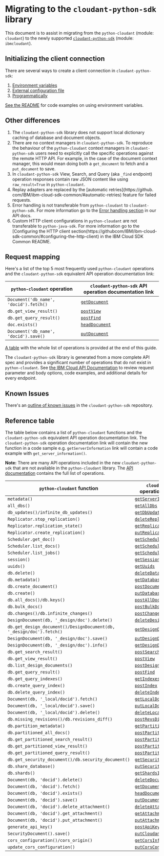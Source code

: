 # Migrating to the `cloudant-python-sdk` library
This document is to assist in migrating from the `python-cloudant` (module: `cloudant`) to the newly supported [`cloudant-python-sdk`](https://github.com/IBM/cloudant-python-sdk) (module: `ibmcloudant`).

## Initializing the client connection
There are several ways to create a client connection in `cloudant-python-sdk`:
1. [Environment variables](https://github.com/IBM/cloudant-python-sdk#authentication-with-environment-variables)
2. [External configuration file](https://github.com/IBM/cloudant-python-sdk#authentication-with-external-configuration)
3. [Programmatically](https://github.com/IBM/cloudant-python-sdk#programmatic-authentication)

[See the README](https://github.com/IBM/cloudant-python-sdk#code-examples) for code examples on using environment variables.

## Other differences
1. The `cloudant-python-sdk` library does not support local dictionary caching of database and document objects.
1. There are no context managers in `cloudant-python-sdk`. To reproduce the behaviour of the `python-cloudant`
context managers in `cloudant-python-sdk` users need to explicitly call the specific operations against the
remote HTTP API. For example, in the case of the document context manager, this would mean doing both a `get_document`
to fetch and a `put_document` to save.
1. In `cloudant-python-sdk` View, Search, and Query (aka `_find` endpoint) operation responses contain raw JSON
content like using `raw_result=True` in `python-cloudant`.
1. Replay adapters are replaced by the [automatic retries](https://github.
   com/IBM/ibm-cloud-sdk-common/#automatic-retries) feature for failed requests.
1. Error handling is not transferable from `python-cloudant` to `cloudant-python-sdk`. For more information go to the [Error handling section](https://cloud.ibm.com/apidocs/cloudant?code=python#error-handling) in our API docs.
1. Custom HTTP client configurations in `python-cloudant` are not transferable to `python-java-sdk`. For more information go to the [Configuring the HTTP client section(https://githubcom/IBM/ibm-cloud-sdk-common/#configuring-the-http-client) in the IBM Cloud SDK Common README.

## Request mapping
Here's a list of the top 5 most frequently used `python-cloudant` operations and the `cloudant-python-sdk` equivalent API operation documentation link:

| `python-cloudant` operation           | `cloudant-python-sdk` API operation documentation link |
|---------------------------------------|---------------------------------|
|`Document('db_name', 'docid').fetch()` |[`getDocument`](https://cloud.ibm.com/apidocs/cloudant?code=python#getdocument)|
|`db.get_view_result()`                 |[`postView`](https://cloud.ibm.com/apidocs/cloudant?code=python#postview)|
|`db.get_query_result()`                |[`postFind`](https://cloud.ibm.com/apidocs/cloudant?code=python#postfind)|
| `doc.exists()`                        |[`headDocument`](https://cloud.ibm.com/apidocs/cloudant?code=python#headdocument)|
|`Document('db_name', 'docid').save()`  |[`putDocument`](https://cloud.ibm.com/apidocs/cloudant?code=python#putdocument)|


[A table](#reference-table) with the whole list of operations is provided at the end of this guide.

The `cloudant-python-sdk` library is generated from a more complete API spec and provides a significant number of operations that do not exist in `python-cloudant`. See [the IBM Cloud API Documentation](https://cloud.ibm.com/apidocs/cloudant) to review request parameter and body options, code examples, and additional details for every endpoint.

## Known Issues
There's an [outline of known issues](https://github.com/IBM/cloudant-python-sdk/blob/master/KNOWN_ISSUES.md) in the `cloudant-python-sdk` repository.

## Reference table
The table below contains a list of `python-cloudant` functions and the `cloudant-python-sdk` equivalent API operation documentation link.  The `cloudant-python-sdk` operation documentation link will contain the new function in a code sample e.g. `getServerInformation` link will contain a code example with `get_server_information()`.

**Note:** There are many API operations included in the new `cloudant-python-sdk` that are not available in the `python-cloudant` library. The [API documentation](https://cloud.ibm.com/apidocs/cloudant?code=python) contains the full list of operations.

| `python-cloudant` function | `cloudant-python-sdk` API operation documentation link |
|-----------------|---------------------|
|`metadata()`|[`getServerInformation`](https://cloud.ibm.com/apidocs/cloudant?code=python#getserverinformation)|
|`all_dbs()`|[`getAllDbs`](https://cloud.ibm.com/apidocs/cloudant?code=python#getalldbs)|
|`db_updates()/infinite_db_updates()`|[`getDbUpdates`](https://cloud.ibm.com/apidocs/cloudant?code=python#getdbupdates)|
|`Replicator.stop_replication()`|[`deleteReplicationDocument`](https://cloud.ibm.com/apidocs/cloudant?code=python#deletereplicationdocument)|
|`Replicator.replication_state()`|[`getReplicationDocument`](https://cloud.ibm.com/apidocs/cloudant?code=python#getreplicationdocument)|
|`Replicator.create_replication()`|[`putReplicationDocument`](https://cloud.ibm.com/apidocs/cloudant?code=#putreplicationdocument)|
|`Scheduler.get_doc()`|[`getSchedulerDocument`](https://cloud.ibm.com/apidocs/cloudant?code=python#getschedulerdocument)|
|`Scheduler.list_docs()`|[`getSchedulerDocs`](https://cloud.ibm.com/apidocs/cloudant?code=python#getschedulerdocs)|
|`Scheduler.list_jobs()`|[`getSchedulerJobs`](https://cloud.ibm.com/apidocs/cloudant?code=python#getschedulerjobs)|
|`session()`|[`getSessionInformation`](https://cloud.ibm.com/apidocs/cloudant?code=python#getsessioninformation)|
|`uuids()`|[`getUuids`](https://cloud.ibm.com/apidocs/cloudant?code=python#getuuids)|
|`db.delete()`|[`deleteDatabase`](https://cloud.ibm.com/apidocs/cloudant?code=python#deletedatabase)|
|`db.metadata()`|[`getDatabaseInformation`](https://cloud.ibm.com/apidocs/cloudant?code=python#getdatabaseinformation)|
|`db.create_document()`|[`postDocument`](https://cloud.ibm.com/apidocs/cloudant?code=python#postdocument)|
|`db.create()`|[`putDatabase`](https://cloud.ibm.com/apidocs/cloudant?code=python#putdatabase)|
|`db.all_docs()/db.keys()`|[`postAllDocs`](https://cloud.ibm.com/apidocs/cloudant?code=python#postalldocs)|
|`db.bulk_docs()`|[`postBulkDocs`](https://cloud.ibm.com/apidocs/cloudant?code=python#postbulkdocs)|
|`db.changes()/db.infinite_changes()`|[`postChanges`](https://cloud.ibm.com/apidocs/cloudant?code=python#postchanges-databases)|
|`DesignDocument(db, '_design/doc').delete()`|[`deleteDesignDocument`](https://cloud.ibm.com/apidocs/cloudant?code=python#deletedesigndocument)|
|`db.get_design_document()/DesignDocument(db, '_design/doc').fetch()`|[`getDesignDocument`](https://cloud.ibm.com/apidocs/cloudant?code=python#getdesigndocument)|
|`DesignDocument(db, '_design/doc').save()`|[`putDesignDocument`](https://cloud.ibm.com/apidocs/cloudant?code=python#putdesigndocument)|
|`DesignDocument(db, '_design/doc').info()`|[`getDesignDocumentInformation`](https://cloud.ibm.com/apidocs/cloudant?code=python#getdesigndocumentinformation)|
|`db.get_search_result()`|[`postSearch`](https://cloud.ibm.com/apidocs/cloudant?code=python#postsearch)|
|`db.get_view_result()`|[`postView`](https://cloud.ibm.com/apidocs/cloudant?code=python#postview)|
|`db.list_design_documents()`|[`postDesignDocs`](https://cloud.ibm.com/apidocs/cloudant?code=python#postdesigndocs)|
|`db.get_query_result()`|[`postFind`](https://cloud.ibm.com/apidocs/cloudant?code=python#postfind)|
|`db.get_query_indexes()`|[`getIndexesInformation`](https://cloud.ibm.com/apidocs/cloudant?code=python#getindexesinformation)|
|`db.create_query_index()`|[`postIndex`](https://cloud.ibm.com/apidocs/cloudant?code=python#postindex)|
|`db.delete_query_index()`|[`deleteIndex`](https://cloud.ibm.com/apidocs/cloudant?code=python#deleteindex)|
|`Document(db, '_local/docid').fetch()`|[`getLocalDocument`](https://cloud.ibm.com/apidocs/cloudant?code=python#getlocaldocument)|
|`Document(db, '_local/docid').save()`|[`putLocalDocument`](https://cloud.ibm.com/apidocs/cloudant?code=python#putlocaldocument)|
|`Document(db, '_local/docid').delete()`|[`deleteLocalDocument`](https://cloud.ibm.com/apidocs/cloudant?code=python#deletelocaldocument)|
|`db.missing_revisions()/db.revisions_diff()`|[`postRevsDiff`](https://cloud.ibm.com/apidocs/cloudant?code=python#postrevsdiff)|
|`db.partition_metadata()`|[`getPartitionInformation`](https://cloud.ibm.com/apidocs/cloudant?code=python#getpartitioninformation)|
|`db.partitioned_all_docs()`|[`postPartitionAllDocs`](https://cloud.ibm.com/apidocs/cloudant?code=python#postpartitionalldocs)|
|`db.get_partitioned_search_result()`|[`postPartitionSearch`](https://cloud.ibm.com/apidocs/cloudant?code=python#postpartitionsearch)|
|`db.get_partitioned_view_result()`|[`postPartitionView`](https://cloud.ibm.com/apidocs/cloudant?code=python#postpartitionview)|
|`db.get_partitioned_query_result()`|[`postPartitionFind`](https://cloud.ibm.com/apidocs/cloudant?code=python#postpartitionfind-partitioned-databases)|
|`db.get_security_document()/db.security_document()`|[`getSecurity`](https://cloud.ibm.com/apidocs/cloudant?code=python#getsecurity)|
|`db.share_database()`|[`putSecurity`](https://cloud.ibm.com/apidocs/cloudant?code=python#putsecurity)|
|`db.shards()`|[`getShardsInformation`](https://cloud.ibm.com/apidocs/cloudant?code=python#getshardsinformation)|
|`Document(db, 'docid').delete()`|[`deleteDocument`](https://cloud.ibm.com/apidocs/cloudant?code=python#deletedocument)|
|`Document(db, 'docid').fetch()`|[`getDocument`](https://cloud.ibm.com/apidocs/cloudant?code=python#getdocument)|
|`Document(db, 'docid').exists()`|[`headDocument`](https://cloud.ibm.com/apidocs/cloudant?code=python#headdocument)|
|`Document(db, 'docid').save()`|[`putDocument`](https://cloud.ibm.com/apidocs/cloudant?code=python#putdocument)|
|`Document(db, 'docid').delete_attachment()`|[`deleteAttachment`](https://cloud.ibm.com/apidocs/cloudant?code=python#deleteattachment)|
|`Document(db, 'docid').get_attachment()`|[`getAttachment`](https://cloud.ibm.com/apidocs/cloudant?code=python#getattachment)|
|`Document(db, 'docid').put_attachment()`|[`putAttachment`](https://cloud.ibm.com/apidocs/cloudant?code=python#putattachment)|
|`generate_api_key()`|[`postApiKeys`](https://cloud.ibm.com/apidocs/cloudant?code=python#postapikeys)|
|`SecurityDocument().save()`|[`putCloudantSecurityConfiguration`](https://cloud.ibm.com/apidocs/cloudant?code=python#putcloudantsecurity)|
|`cors_configuration()/cors_origin()`|[`getCorsInformation`](https://cloud.ibm.com/apidocs/cloudant?code=python#getcorsinformation)|
|`update_cors_configuration()`|[`putCorsConfiguration`](https://cloud.ibm.com/apidocs/cloudant?code=python#putcorsconfiguration)|
